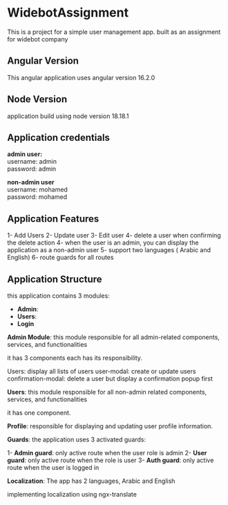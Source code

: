 # WidebotAssignment

This is a project for a simple user management app. built as an assignment for widebot company

## Angular Version
This angular application uses angular version 16.2.0

## Node Version
application build using node version 18.18.1

## Application credentials

**admin user:** <br>
username: admin <br>
password: admin

**non-admin user** <br>
username: mohamed <br>
password: mohamed




## Application Features
1- Add Users
2- Update user
3- Edit user
4- delete a user when confirming the delete action
4- when the user is an admin, you can display the application as a non-admin user
5- support two languages ( Arabic and English)
6- route guards for all routes 

## Application Structure

this application contains 3 modules:

- **Admin**:
- **Users**:
- **Login**

**Admin Module**:
this module responsible for all admin-related components, services, and functionalities

it has 3 components each has its responsibility.

Users: display all lists of users
user-modal: create or update users
confirmation-modal: delete a user but display a confirmation popup first


**Users**:
this module responsible for all non-admin related components, services, and functionalities

it has one component.

**Profile**: responsible for displaying and updating user profile information.


**Guards**:
the application uses 3 activated guards:

1- **Admin guard**: only active route when the user role is admin
2- **User guard**: only active route when the role is user
3- **Auth guard**: only active route when the user is logged in


**Localization**:
The app has 2 languages, Arabic and English 

implementing localization using ngx-translate
